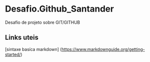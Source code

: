 # Desafio.Github_Santander
Desafio de projeto sobre GIT/GITHUB
## Links uteis
[sintaxe basíca markdown] (https://www.markdownguide.org/getting-started/)
